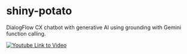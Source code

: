 # shiny-potato

DialogFlow CX chatbot with generative AI using grounding with Gemini function calling.

[![Youtube Link to Video](https://img.youtube.com/vi/OpXOcxNmpfU/0.jpg)](https://www.youtube.com/watch?v=OpXOcxNmpfU)
